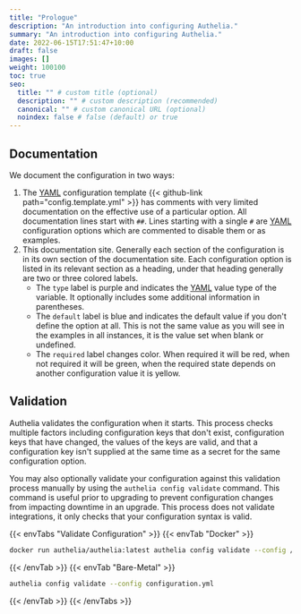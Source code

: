 ```yaml
---
title: "Prologue"
description: "An introduction into configuring Authelia."
summary: "An introduction into configuring Authelia."
date: 2022-06-15T17:51:47+10:00
draft: false
images: []
weight: 100100
toc: true
seo:
  title: "" # custom title (optional)
  description: "" # custom description (recommended)
  canonical: "" # custom canonical URL (optional)
  noindex: false # false (default) or true
---
```


## Documentation

We document the configuration in two ways:

1. The [YAML] configuration template {{< github-link path="config.template.yml" >}} has comments with very limited
   documentation on the effective use of a particular option. All documentation lines start with `##`. Lines
   starting with a single `#` are [YAML] configuration options which are commented to disable them or as examples.
2. This documentation site. Generally each section of the configuration is in its own section of the documentation
   site. Each configuration option is listed in its relevant section as a heading, under that heading generally are two
   or three colored labels.
   * The `type` label is purple and indicates the [YAML] value type of the variable. It optionally includes some
     additional information in parentheses.
   * The `default` label is blue and indicates the default value if you don't define the option at all. This is not the
     same value as you will see in the examples in all instances, it is the value set when blank or undefined.
   * The `required` label changes color. When required it will be red, when not required it will be green, when the
     required state depends on another configuration value it is yellow.

## Validation

Authelia validates the configuration when it starts. This process checks multiple factors including configuration keys
that don't exist, configuration keys that have changed, the values of the keys are valid, and that a configuration
key isn't supplied at the same time as a secret for the same configuration option.

You may also optionally validate your configuration against this validation process manually by using the
`authelia config validate` command. This command is useful prior to upgrading to prevent configuration changes from
impacting downtime in an upgrade. This process does not validate integrations, it only checks that your configuration
syntax is valid.

{{< envTabs "Validate Configuration" >}}
{{< envTab "Docker" >}}
```bash
docker run authelia/authelia:latest authelia config validate --config /config/configuration.yml
```
{{< /envTab >}}
{{< envTab "Bare-Metal" >}}
```bash
authelia config validate --config configuration.yml
```
{{< /envTab >}}
{{< /envTabs >}}

[YAML]: https://yaml.org/
